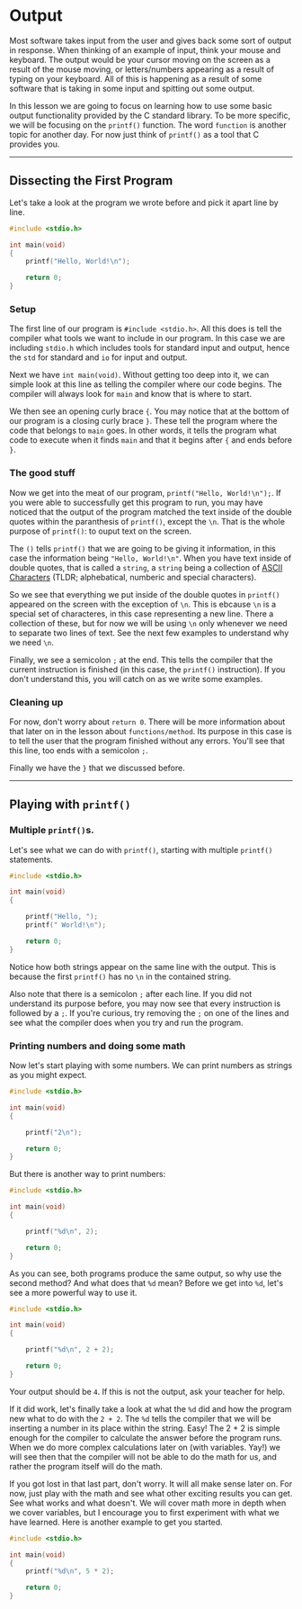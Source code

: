 # Output

Most software takes input from the user and gives back some sort of output in response. When thinking of an example of input, think your mouse and keyboard. The output would be your cursor moving on the screen as a result of the mouse moving, or letters/numbers appearing as a result of typing on your keyboard. All of this is happening as a result of some software that is taking in some input and spitting out some output.

In this lesson we are going to focus on learning how to use some basic output functionality provided by the C standard library. To be more specific, we will be focusing on the `printf()` function. The word `function` is another topic for another day. For now just think of `printf()` as a tool that C provides you.

---

## Dissecting the First Program

Let's take a look at the program we wrote before and pick it apart line by line.

```c
#include <stdio.h>

int main(void)
{
    printf("Hello, World!\n");

    return 0;
}
```

### Setup

The first line of our program is `#include <stdio.h>`. All this does is tell the compiler what tools we want to include in our program. In this case we are including `stdio.h` which includes tools for standard input and output, hence the `std` for standard and `io` for input and output.

Next we have `int main(void)`. Without getting too deep into it, we can simple look at this line as telling the compiler where our code begins. The compiler will always look for `main` and know that is where to start.

We then see an opening curly brace `{`. You may notice that at the bottom of our program is a closing curly brace `}`. These tell the program where the code that belongs to `main` goes. In other words, it tells the program what code to execute when it finds `main` and that it begins after `{` and ends before `}`.

### The good stuff
Now we get into the meat of our program, `printf("Hello, World!\n");`. If you were able to successfully get this program to run, you may have noticed that the output of the program matched the text inside of the double quotes within the paranthesis of `printf()`, except the `\n`. That is the whole purpose of `printf()`: to ouput text on the screen.

The `()` tells `printf()` that we are going to be giving it information, in this case the information being `"Hello, World!\n"`. When you have text inside of double quotes, that is called a `string`, a `string` being a collection of [ASCII Characters](https://www.computerhope.com/jargon/a/ascii.htm) (TLDR; alphebatical, numberic and special characters).

So we see that everything we put inside of the double quotes in `printf()` appeared on the screen with the exception of `\n`. This is ebcause `\n` is a special set of characteres, in this case representing a new line. There a collection of these, but for now we will be using `\n` only whenever we need to separate two lines of text. See the next few examples to understand why we need `\n`.

Finally, we see a semicolon `;` at the end. This tells the compiler that the current instruction is finished (in this case, the `printf()` instruction). If you don't understand this, you will catch on as we write some examples.

### Cleaning up

For now, don't worry about `return 0`. There will be more information about that later on in the lesson about `functions/method`. Its purpose in this case is to tell the user that the program finished without any errors. You'll see that this line, too ends with a semicolon `;`.

Finally we have the `}` that we discussed before.

---

## Playing with `printf()`

### Multiple `printf()`s.

Let's see what we can do with `printf()`, starting with multiple `printf()` statements.

```c
#include <stdio.h>

int main(void)
{

    printf("Hello, ");
    printf(" World!\n");

    return 0;
}
```

Notice how both strings appear on the same line with the output. This is because the first `printf()` has no `\n` in the contained string.

Also note that there is a semicolon `;` after each line. If you did not understand its purpose before, you may now see that every instruction is followed by a `;`. If you're curious, try removing the `;` on one of the lines and see what the compiler does when you try and run the program.

### Printing numbers and doing some math

Now let's start playing with some numbers. We can print numbers as strings as you might expect.

```c
#include <stdio.h>

int main(void)
{

    printf("2\n");

    return 0;
}
```

But there is another way to print numbers:

```c
#include <stdio.h>

int main(void)
{

    printf("%d\n", 2);

    return 0;
}
```

As you can see, both programs produce the same output, so why use the second method? And what does that `%d` mean? Before we get into `%d`, let's see a more powerful way to use it.

```c
#include <stdio.h>

int main(void)
{

    printf("%d\n", 2 + 2);

    return 0;
}
```

Your output should be `4`. If this is not the output, ask your teacher for help.

If it did work, let's finally take a look at what the `%d` did and how the program new what to do with the `2 + 2`. The `%d` tells the compiler that we will be inserting a number in its place within the string. Easy! The 2 + 2 is simple enough for the compiler to calculate the answer before the program runs. When we do more complex calculations later on (with variables. Yay!) we will see then that the compiler will not be able to do the math for us, and rather the program itself will do the math.

If you got lost in that last part, don't worry. It will all make sense later on. For now, just play with the math and see what other exciting results you can get. See what works and what doesn't. We will cover math more in depth when we cover variables, but I encourage you to first experiment with what we have learned. Here is another example to get you started.

```c
#include <stdio.h>

int main(void)
{
    printf("%d\n", 5 * 2);

    return 0;
}
```
